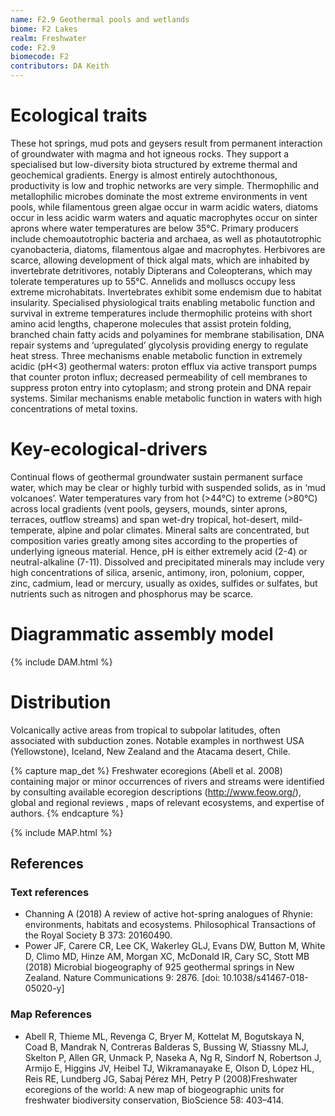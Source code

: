 ```yaml
---
name: F2.9 Geothermal pools and wetlands
biome: F2 Lakes
realm: Freshwater
code: F2.9
biomecode: F2
contributors: DA Keith
---
```


# Ecological traits

 These hot springs, mud pots and geysers result from permanent interaction of groundwater with magma and hot igneous rocks. They support a specialised but low-diversity biota structured by extreme thermal and geochemical gradients. Energy is almost entirely autochthonous, productivity is low and trophic networks are very simple. Thermophilic and metallophilic microbes dominate the most extreme environments in vent pools, while filamentous green algae occur in warm acidic waters, diatoms occur in less acidic warm waters and aquatic macrophytes occur on sinter aprons where water temperatures are below 35°C. Primary producers include chemoautotrophic bacteria and archaea, as well as photautotrophic cyanobacteria, diatoms, filamentous algae and macrophytes. Herbivores are scarce, allowing development of thick algal mats, which are inhabited by invertebrate detritivores, notably Dipterans and Coleopterans, which may tolerate temperatures up to 55°C. Annelids and molluscs occupy less extreme microhabitats. Invertebrates exhibit some endemism due to habitat insularity. Specialised physiological traits enabling metabolic function and survival in extreme temperatures include thermophilic proteins with short amino acid lengths, chaperone molecules that assist protein folding, branched chain fatty acids and polyamines for membrane stabilisation, DNA repair systems and ‘upregulated’ glycolysis providing energy to regulate heat stress. Three mechanisms enable metabolic function in extremely acidic (pH<3) geothermal waters: proton efflux via active transport pumps that counter proton influx; decreased permeability of cell membranes to suppress proton entry into cytoplasm; and strong protein and DNA repair systems. Similar mechanisms enable metabolic function in waters with high concentrations of metal toxins.

# Key-ecological-drivers

Continual flows of geothermal groundwater sustain permanent surface water, which may be clear or highly turbid with suspended solids, as in ‘mud volcanoes’. Water temperatures vary from hot (>44°C) to extreme (>80°C) across local gradients (vent pools, geysers, mounds, sinter aprons, terraces, outflow streams) and span wet-dry tropical, hot-desert, mild-temperate, alpine and polar climates. Mineral salts are concentrated, but composition varies greatly among sites according to the properties of underlying igneous material. Hence, pH is either extremely acid (2-4) or neutral-alkaline (7-11). Dissolved and precipitated minerals may include very high concentrations of silica, arsenic, antimony, iron, polonium, copper, zinc, cadmium, lead or mercury, usually as oxides, sulfides or sulfates, but nutrients such as nitrogen and phosphorus may be scarce.

# Diagrammatic assembly model

{% include DAM.html %}

# Distribution

Volcanically active areas from tropical to subpolar latitudes, often associated with subduction zones. Notable examples in northwest USA (Yellowstone), Iceland, New Zealand and the Atacama desert, Chile.

{% capture map_det %} Freshwater ecoregions (Abell et al. 2008) containing major or minor occurrences of rivers and streams were identified by consulting available ecoregion descriptions (http://www.feow.org/),  global and regional reviews , maps of relevant ecosystems, and expertise of authors. {% endcapture %}

{% include MAP.html %}

## References

### Text references

* Channing A (2018) A review of active hot-spring analogues of Rhynie: environments, habitats and ecosystems. Philosophical Transactions of the Royal Society B 373: 20160490.
* Power JF, Carere CR, Lee CK, Wakerley GLJ, Evans DW, Button M, White D, Climo MD, Hinze AM, Morgan XC, McDonald IR, Cary SC, Stott MB (2018) Microbial biogeography of 925 geothermal springs in New Zealand. Nature Communications 9: 2876. [doi: 10.1038/s41467-018-05020-y]

### Map References

* Abell R, Thieme ML, Revenga C, Bryer M, Kottelat M, Bogutskaya N, Coad B, Mandrak N, Contreras Balderas S, Bussing W, Stiassny MLJ, Skelton P, Allen GR, Unmack P, Naseka A, Ng R, Sindorf N, Robertson J, Armijo E, Higgins JV, Heibel TJ, Wikramanayake E, Olson D, López HL, Reis RE, Lundberg JG, Sabaj Pérez MH, Petry P (2008)Freshwater ecoregions of the world: A new map of biogeographic units for freshwater biodiversity conservation, BioScience 58: 403–414.
